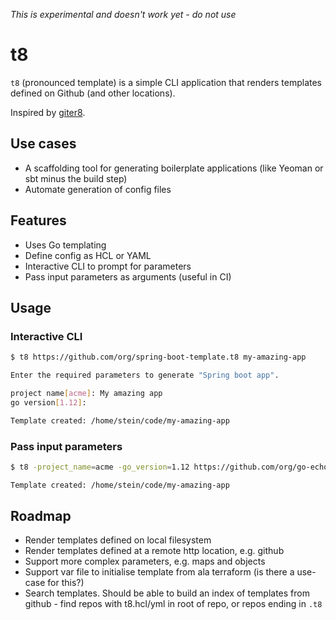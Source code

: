 *This is experimental and doesn't work yet - do not use*

# t8

`t8` (pronounced template) is a simple CLI application that renders templates defined on Github (and other locations).

Inspired by [giter8](http://www.foundweekends.org/giter8/).

## Use cases

* A scaffolding tool for generating boilerplate applications (like Yeoman or sbt minus the build step)
* Automate generation of config files

## Features

* Uses Go templating
* Define config as HCL or YAML
* Interactive CLI to prompt for parameters
* Pass input parameters as arguments (useful in CI)

## Usage

### Interactive CLI

```bash
$ t8 https://github.com/org/spring-boot-template.t8 my-amazing-app

Enter the required parameters to generate "Spring boot app".

project name[acme]: My amazing app
go version[1.12]: 

Template created: /home/stein/code/my-amazing-app
```

### Pass input parameters

```bash
$ t8 -project_name=acme -go_version=1.12 https://github.com/org/go-echo-template.t8 my-amazing-app

Template created: /home/stein/code/my-amazing-app
```

## Roadmap

* Render templates defined on local filesystem 
* Render templates defined at a remote http location, e.g. github
* Support more complex parameters, e.g. maps and objects
* Support var file to initialise template from ala terraform (is there a use-case for this?)
* Search templates. Should be able to build an index of templates from github - find repos with t8.hcl/yml in root of repo, or repos ending in `.t8`
